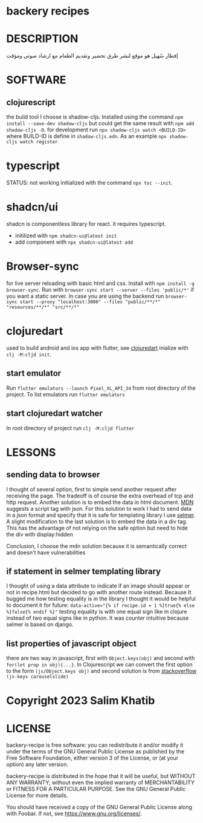# backery recipes

# DESCRIPTION

إفطار سُهيل هو موقع لنشر طرق تحضير وتقديم الطعام مع ارشاد صوتي ومؤقت

# SOFTWARE

## clojurescript
the build tool I choose is shadow-cljs. Installed using the command `npm install --save-dev shadow-cljs` but could get the same result with `npm add shadow-cljs -D`.
for development run `npx shadow-cljs watch <BUILD-ID>` where BUILD-ID is define in `shadow-cljs.edn`. As an example `npx shadow-cljs watch register`

# typescript
STATUS: not working
initialized with the command `npx tsc --init`.

# shadcn/ui

shadcn is componentless library for react. it requires typescript.
- initilized with `npm shadcn-ui@latest init`
- add component with `npx shadcn-ui@latest add`

# Browser-sync
for live server reloading with basic html and css. Install with `npm install -g browser-sync`. Run with `browser-sync start --server --files 'public/*'` if you want a static server. In case you are using the backend run `browser-sync start --proxy "localhost:3000" --files "public/**/*" "resources/**/*" "src/**/*"`
# clojuredart
used to build android and ios app with flutter, see [clojuredart](https://github.com/Tensegritics/ClojureDart/tree/main)
inialize with `clj -M:cljd init`.
## start emulator
Run `flutter emulators --launch Pixel_XL_API_34` from root directory of the project. To list emulators run `flutter emulators` 
## start clojuredart watcher
In root directory of project run `clj -M:cljd flutter`

# LESSONS
## sending data to browser
I thought of several option, first to simple send another request after receiving the page. The tradeoff is of course the extra overhead of tcp and http request. Another solution is to embed the data in html document. [MDN](https://developer.mozilla.org/en-US/docs/Web/HTML/Element/script#embedding_data_in_html) suggests a script tag with json. For this solution to work I had to send data in a json format and specify that it is safe for templating library I use [selmer](https://github.com/yogthos/Selmer#json). A slight modification to the last solution is to embed the data in a div tag. This has the advantage of not relying on the safe option but need to hide the div with display:hidden

Conclusion, I choose the mdn solution because it is semantically correct and doesn't have vulnerabilities

## if statement in selmer templating library
I thought of using a data attribute to indicate if an image should appear or not in recipe.html but decided to go with another route instead.
Because It bugged me how testing equality is in the library I thought it would be helpful to document it for future:
`data-active="{% if recipe.id = 1 %}true{% else %}false{% endif %}"`
testing equality is with one equal sign like in clojure instead of two equal signs like in python. It was counter intuitive because selmer is based on django.

## list properties of javascript object
there are two way in javascript, first with `Object.keys(obj)` and second with `for(let prop in obj){...}`. In Clojurescript we can convert the first option to the form `(js/Object.keys obj)` and second solution is from [stackoverflow](https://stackoverflow.com/questions/31143674/how-to-list-the-properties-and-functions-of-a-javascript-object-in-clojurescript#31224012) `(js-keys carouselslide)`
# Copyright 2023 Salim Khatib
# LICENSE
backery-recipe is free software: you can redistribute it and/or modify it under the terms of the GNU General Public License as published by the Free Software Foundation, either version 3 of the License, or (at your option) any later version.

backery-recipe is distributed in the hope that it will be useful, but WITHOUT ANY WARRANTY; without even the implied warranty of MERCHANTABILITY or FITNESS FOR A PARTICULAR PURPOSE. See the GNU General Public License for more details.

You should have received a copy of the GNU General Public License along with Foobar. If not, see <https://www.gnu.org/licenses/>.
